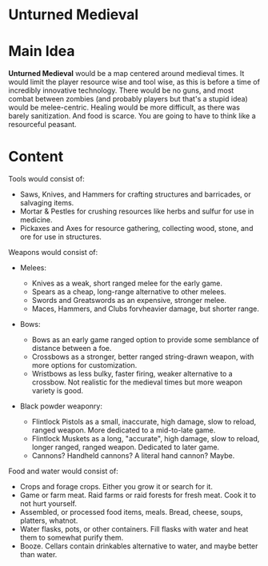 # Unturned Medieval
# Main Idea
**Unturned Medieval** would be a map centered around medieval times. It would limit the player resource wise and tool wise, as this is before a time of incredibly innovative technology. There would be no guns, and most combat between zombies (and probably players but that's a stupid idea) would be melee-centric. Healing would be more difficult, as there was barely sanitization. And food is scarce. You are going to have to think like a resourceful peasant.

# Content
Tools would consist of:
- Saws, Knives, and Hammers for crafting structures and barricades, or salvaging items.
- Mortar & Pestles for crushing resources like herbs and sulfur for use in medicine.
- Pickaxes and Axes for resource gathering, collecting wood, stone, and ore for use in structures.

Weapons would consist of:
- Melees:
   - Knives as a weak, short ranged melee for the early game.
   - Spears as a cheap, long-range alternative to other melees.
   - Swords and Greatswords as an expensive, stronger melee.
   - Maces, Hammers, and Clubs forvheavier damage, but shorter range.

- Bows:
   - Bows as an early game ranged option to provide some semblance of distance between a foe.
   - Crossbows as a stronger, better ranged string-drawn weapon, with more options for customization.
   - Wristbows as less bulky, faster firing, weaker alternative to a crossbow. Not realistic for the medieval times but more weapon variety is good.

- Black powder weaponry:
   - Flintlock Pistols as a small, inaccurate, high damage, slow to reload, ranged weapon. More dedicated to a mid-to-late game.
   - Flintlock Muskets as a long, "accurate", high damage, slow to reload, longer ranged, ranged weapon. Dedicated to later game.
   - Cannons? Handheld cannons? A literal hand cannon? Maybe.
 
Food and water would consist of:
- Crops and forage crops. Either you grow it or search for it.
- Game or farm meat. Raid farms or raid forests for fresh meat. Cook it to not hurt yourself.
- Assembled, or processed food items, meals. Bread, cheese, soups, platters, whatnot.
- Water flasks, pots, or other containers. Fill flasks with water and heat them to somewhat purify them.
- Booze. Cellars contain drinkables alternative to water, and maybe better than water.
